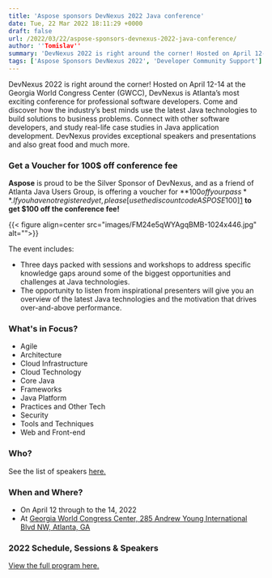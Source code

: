```yaml
---
title: 'Aspose sponsors DevNexus 2022 Java conference'
date: Tue, 22 Mar 2022 18:11:29 +0000
draft: false
url: /2022/03/22/aspose-sponsors-devnexus-2022-java-conference/
author: ''Tomislav''
summary: 'DevNexus 2022 is right around the corner! Hosted on April 12-14 at the Georgia World Congress Center (GWCC), DevNexus is Atlanta’s most exciting conference for professional software developers. Come and discover how the industry’s best minds use the latest Java technologies to build solutions to business problems. Connect with other software developers, and study real-life case studies in Java application development. DevNexus provides exceptional speakers and presentations and also great food and much more.'
tags: ['Aspose Sponsors DevNexus 2022', 'Developer Community Support']
---
```


DevNexus 2022 is right around the corner! Hosted on April 12-14 at the Georgia World Congress Center (GWCC), DevNexus is Atlanta’s most exciting conference for professional software developers. Come and discover how the industry’s best minds use the latest Java technologies to build solutions to business problems. Connect with other software developers, and study real-life case studies in Java application development. DevNexus provides exceptional speakers and presentations and also great food and much more.

### Get a Voucher for 100$ off conference fee

**Aspose** is proud to be the Silver Sponsor of DevNexus, and as a friend of Atlanta Java Users Group, is offering a voucher for **$100 off your pass**. If you have not registered yet, please [use the discount code ASPOSE$100][1] **to get $100 off the conference fee!**



{{< figure align=center src="images/FM24e5qWYAgqBMB-1024x446.jpg" alt="">}}


The event includes:

*   Three days packed with sessions and workshops to address specific knowledge gaps around some of the biggest opportunities and challenges at Java technologies.
*   The opportunity to listen from inspirational presenters will give you an overview of the latest Java technologies and the motivation that drives over-and-above performance.

### What's in Focus?

*   Agile
*   Architecture
*   Cloud Infrastructure
*   Cloud Technology
*   Core Java
*   Frameworks
*   Java Platform
*   Practices and Other Tech
*   Security
*   Tools and Techniques
*   Web and Front-end

### Who?

See the list of speakers [here.][2]

### When and Where?

*   On April 12 through to the 14, 2022
*   At [Georgia World Congress Center, 285 Andrew Young International Blvd NW, Atlanta, GA][3]

### 2022 Schedule, Sessions & Speakers

[View the full program here.][4]




[1]: https://reg.connectevents.io/ConnectEvents/devnexus2022/redeem?voucher=ASPOSE$100&subevent=None
[2]: https://devnexus.com/speakers/
[3]: https://www.google.com/maps/place/Georgia+World+Congress+Center/@33.76042,-84.3980223,17z/data=!4m2!3m1!1s0x0000000000000000:0x0072f65a339b8777
[4]: https://devnexus.com/schedule



